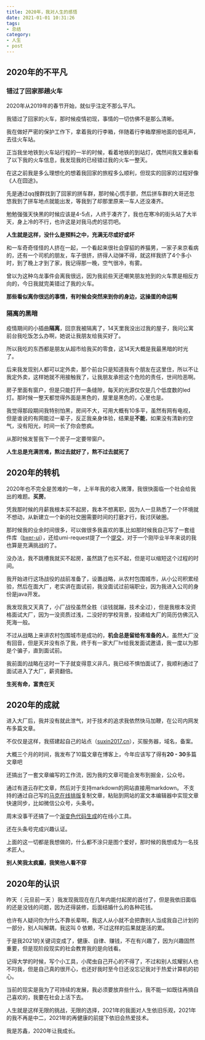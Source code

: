 ```yaml
---
title: 2020年，我对人生的感悟
date: 2021-01-01 10:31:26
tags:
- 总结
category:
- 人生
- post
---
```

## 2020年的不平凡

### 错过了回家那趟火车 

2020年从2019年的春节开始，就似乎注定不那么平凡。

我错过了回家的火车，那时候疫情初现，事情的一切仿佛不是那么清晰。

我在做好严密的保护工作下，拿着我的行李箱，伴随着行李箱摩擦地面的低吼声，去往火车站。

正当我坐地铁到火车站行程的一半的时候，看着地铁的到站灯，偶然间我又重新看了以下我的火车信息，我发现我的已经错过我的火车一整天。

在这之前我是多么理想化的想着我回家的旅程多么顺利，但现实的回家的过程好像《人在囧途》。

先是通过qq搜群找到了回家的拼车群，那时候心慌手颤，然后拼车群的大哥还忽悠我到了拼车地点就能出发，等我到了却那里原来一车人还没凑齐。

勉勉强强天快黑的时候应该是4-5点，人终于凑齐了，我也在寒冷的街头站了大半天，身上冷的不行，也许这是对我马虎的惩罚吧。

**人生就是这样，没什么是预料之中，充满无尽或好或坏**

和一车奇奇怪怪的人挤在一起，一个看起来很社会穿貂的养猫男，一家子来京看病的，还有一个司机的朋友，车子很挤，挤得人动弹不得，就这样我挤了4个多小时，到了晚上才到了家，我记得那一晚，空气很冷，有雾。

曾以为这种乌龙事件会离我很远，因为我前些天还嘲笑朋友抢到的火车票是相反方向的，今日我就完美错过了我的火车。

**那些看似离你很远的事情，有时候会突然来到你的身边，这操蛋的命运啊**

### 隔离的黑暗

疫情期间的小插曲**隔离**，回京我被隔离了，14天里我没出过我的屋子，我问公寓前台我吃饭怎么办啊，她说让我朋友给我买好了。

所以我吃的东西都是朋友从超市给我买的零食，这14天大概是我最黑暗的时光了。

后来我发现别人都可以定外卖，那个前台只是知道我有个朋友在这里住，所以不让我定外卖，这样她就不用接触我了，让我朋友承担这个危险的责任，世间险恶啊。

房子里面有窗户，但是只能打开一条缝隙，每天的光源仅仅是几个低度数的led灯。那时候一整天都觉得外面是黑色的，屋里是黑色的，心里也是。

我觉得那段期间我特别怕黑，房间不大，可用大概有10多平，虽然有网有电视，但是谁说的有网能过一辈子，反正我亲身体验，结果是**不能**，如果没有清新的空气，没有阳光，时间一长了你会憋疯。

从那时候发誓我下一个房子一定要带窗户。

**人生总是充满苦难，熬过去就好了，熬不过去就死了**

## 2020年的转机

2020年也不完全是苦难的一年，上半年我的收入微薄，我很快面临一个社会给我出的难题。**买房**。

凭我那时候的月薪我根本买不起房，我本不想离职，因为人一旦熟悉了一个环境就不想动，从新建立一个新的社交圈需要时间的打磨才行，我讨厌破圈。

那时候我的业余时间很多，可以做很多我喜欢的事,比如那时候我自己写了一套组件库（[bxer-ui](https://suxin2017.github.io/bxer-ui/)），还给umi-request提了一个[提交](https://github.com/umijs/umi-request/pull/90)，对于一个刚毕业半年来说的我也算是充满挑战的了。

没办法，我不跳槽我就买不起房，虽然跳了也买不起，但是可以缩短这个过程的时间。

我开始进行这场战役的战前准备了，设置战略，从农村包围城市，从小公司积累经验，然后在面大厂，老实讲在面试前，我没面试过前端职业，因为我进入公司的身份是java开发。

我发现我又天真了，小厂战役虽然全胜（谈钱就蹦，技术全过），但是我根本没资格面试大厂，因为一没资质过浅，二没好的学校背景，投递给大厂的简历仿佛沉入死海一般。

不过从战略上来讲农村包围城市是成功的，**机会总是留给有准备的人**，虽然大厂没有回音，但是天并没有杀了我，终于有一家大厂hr给我发面试邀请，我一度以为那是个骗子，直到面试前。

我前面的战略在这时一下子就变得意义非凡，我已经不惧怕面试了，我顺利通过了面试进入了大厂，薪资翻倍。

**生死有命，富贵在天**

## 2020年的成就

进入大厂后，我并没有就此泄气，对于技术的追求我依然快马加鞭，在公司内网发布多篇文章。

不仅仅是这样，我搭建起自己的站点（[suxin2017.cn](https://www.suxin2017.cn)），买服务器，域名，备案。

大概三个月的时间，我发布了10篇文章在博客上，今年应该写了得有**20 - 30**多篇文章吧

还搞出了一套文章编写的工作流，因为我的文章可能会发布到掘金，公众号。

通过有道云存贮文章，然后对于支持markdown的网站直接用markdown。 不支持的通过自己写的[马克在线排版](https://suxin2017.github.io/markdown-website/com/)复制文章，粘贴到网站的富文本编辑器中实现文章快速同步，比如微信公众号，头条号。

周末没事干还搞了一个[渐变色代码生成](https://suxin2017.github.io/gradient-online/)的在线小工具。

还在头条号完成兴趣认证。

上面的这一切都是我想做的，什么都不涂只是图个爱好，那时候的我想成为一名技术匠人。

**别人笑我太疯癫，我笑他人看不穿**

## 2020年的认识

昨天（ 元旦前一天 ）我发现我现在在几年内能付起房的首付了，但是我依旧面临的还是没钱的问题，因为还得装修，后面结婚什么的各种花钱。

也许有人疑问你为什么不靠长辈啊，我这人从小就不会把靠别人当成我自己计划的一部分，别人叫解耦，我这叫 0 依赖，不过这样的后果就是活的累。

于是我2021的关键词变成了，健康、自律、赚钱，不在有兴趣了，因为兴趣固然重要，但是现阶段现实的社会教育我的是向钱看。

记得大学的时候，写个小工具，小爬虫自己开心的不得了，不过和别人炫耀别人也不叼我，但是自己真的很开心，也还好我时至今日还没忘记我对于热爱计算机的初心。

当前的现实是我为了可持续的发展，我必须要放弃些什么，我不能一如既往再搞自己喜欢的，我要在社会上活下去。

人生就是这样无限的挑战，无限的选择，2021年的我面对人生依旧乐观，2021年的我不再是中二，2021年的再健康的前提下依旧会热爱技术。

我是苏鑫，2020年让我成长。